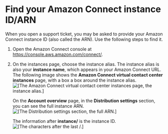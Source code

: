# Find your Amazon Connect instance ID/ARN<a name="find-instance-arn"></a>

When you open a support ticket, you may be asked to provide your Amazon Connect instance ID \(also called the ARN\)\. Use the following steps to find it\. 

1. Open the Amazon Connect console at [https://console\.aws\.amazon\.com/connect/](https://console.aws.amazon.com/connect/)\.

1. On the instances page, choose the instance alias\. The instance alias is also your **instance name**, which appears in your Amazon Connect URL\. The following image shows the **Amazon Connect virtual contact center instances** page, with a box a box around the instance alias\.  
![\[The Amazon Connect virtual contact center instances page, the instance alias.\]](http://docs.aws.amazon.com/connect/latest/adminguide/images/instance.png)

   On the **Account overview** page, in the **Distribution settings** section, you can see the full instance ARN\.   
![\[The Distribution settings section, the full ARN.\]](http://docs.aws.amazon.com/connect/latest/adminguide/images/find-instance-arn.png)

   The information after **instance/** is the instance ID\.   
![\[The characters after the last /.\]](http://docs.aws.amazon.com/connect/latest/adminguide/images/find-instance-id.png)